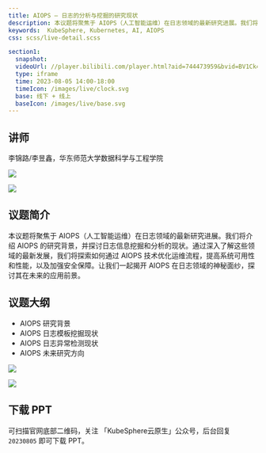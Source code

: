 ```yaml
---
title: AIOPS — 日志的分析与挖掘的研究现状
description: 本议题将聚焦于 AIOPS（人工智能运维）在日志领域的最新研究进展。我们将介绍 AIOPS 的研究背景，并探讨日志信息挖掘和分析的现状。
keywords:  KubeSphere, Kubernetes, AI, AIOPS
css: scss/live-detail.scss

section1:
  snapshot: 
  videoUrl: //player.bilibili.com/player.html?aid=744473959&bvid=BV1Ck4y1g7NQ&cid=1226502391&page=1&high_quality=1
  type: iframe
  time: 2023-08-05 14:00-18:00
  timeIcon: /images/live/clock.svg
  base: 线下 + 线上
  baseIcon: /images/live/base.svg
---
```


## 讲师

李锦路/李昱鑫，华东师范大学数据科学与工程学院

![](https://pek3b.qingstor.com/kubesphere-community/images/20230805-shanghai-meetup-lijinlu.jpg)

![](https://pek3b.qingstor.com/kubesphere-community/images/20230805-shanghai-meetup-liyuxin.jpg)

## 议题简介

本议题将聚焦于 AIOPS（人工智能运维）在日志领域的最新研究进展。我们将介绍 AIOPS 的研究背景，并探讨日志信息挖掘和分析的现状。通过深入了解这些领域的最新发展，我们将探索如何通过 AIOPS 技术优化运维流程，提高系统可用性和性能，以及加强安全保障。让我们一起揭开 AIOPS 在日志领域的神秘面纱，探讨其在未来的应用前景。

## 议题大纲

- AIOPS 研究背景 
- AIOPS 日志模板挖掘现状
- AIOPS 日志异常检测现状
- AIOPS 未来研究方向

![](https://pek3b.qingstor.com/kubesphere-community/images/20230805-meetup-shanghai-3-lijinlu.png)

![](https://pek3b.qingstor.com/kubesphere-community/images/20230805-meetup-shanghai-3-liyuxin.png)

## 下载 PPT

可扫描官网底部二维码，关注 「KubeSphere云原生」公众号，后台回复 `20230805` 即可下载 PPT。

